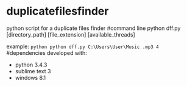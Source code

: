 # duplicatefilesfinder
python script for a duplicate files finder 
#command line
python dff.py [directory_path] [file_extension] [available_threads]

example: `python python dff.py C:\Users\User\Music .mp3 4`
#dependencies
developed with:
- python 3.4.3
- sublime text 3
- windows 8.1
